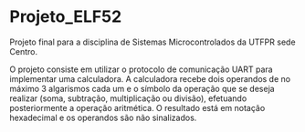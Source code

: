 # Projeto_ELF52
Projeto final para a disciplina de Sistemas Microcontrolados da UTFPR sede Centro. 

O projeto consiste em utilizar o protocolo de comunicação UART para implementar uma calculadora. A calculadora recebe dois operandos de no máximo 3 algarismos cada um e o símbolo da operação que se deseja realizar (soma, subtração, multiplicação ou divisão), efetuando posteriormente a operação aritmética. O resultado está em notação hexadecimal e os operandos são não sinalizados.
